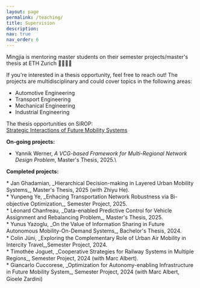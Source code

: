 ```yaml
---
layout: page
permalink: /teaching/
title: Supervision
description: 
nav: true
nav_order: 6
---
```


Mingjia is mentoring master students on their semester projects/master's thesis at ETH Zurich :woman_student::man_student:

If you're interested in a thesis opportunity, feel free to reach out! The projects are multidisciplinary and could cover topics in the following areas:
* Automotive Engineering
* Transport Engineering
* Mechanical Engineering
* Industrial Engineering

The thesis opportunities on SiROP: \
[Strategic Interactions of Future Mobility Systems](https://sirop.org/app/c62b4682-d2f1-460b-969c-6b739c36e6ea?_s=TwYdU2RY4vlQor-1&_k=TWKCQtaf6fBs5Xu6&4)


 **On-going projects:**
* Yannik Werner, _A VCG-based Framework for Multi-Regional Network Design Problem_, Master's Thesis, 2025.\
<!-- 
<small> Keywords: Vickery-Clarke-Groves (VCG) mechanism, Hierarchical multi-agent system,  Investment allocation.</small>
 -->

**Completed projects:**
<div style="line-height: 1.3;">
* Jan Ghadamian, _Hierarchical Decision-making in Layered Urban Mobility Systems_, Master's Thesis, 2025 (with Zhiyu He).<br>
<!-- 
<small> Keywords: Multi-leader multi-follower stackelberg game, Model-free optimization.</small>
-->
* Yunpeng Ye, _Enhacing Transportation Network Robustness via Bi-objective Optimization_,   Semester Project, 2025.<br>
<!-- 
<small> 
Keywords: Graph theory, Network robustness, Optimization.
</small>
-->
* Léonard Chanfreau, _Data-enabled Predictive Control for Vehicle Assignment and Rebalancing Problem_, Master's Thesis, 2025.<br>
<!-- 
<small> 
Keywords: Data-driven MPC,  Mobility-on-Demand.
</small>
-->
* Yunus Yazoglu, _On the Value of Information Sharing in Future Autonomous Mobility-On-Demand Systems_, Bachelor's Thesis, 2024.<br>
<!-- 
<small> 
Keywords: Information Sharing, Vehicle rebalancing, Multi-agent environment.
</small>
-->
* Colin Jüni, _Exploring the Complementary Role of Urban Air Mobility in Intercity Travel_,Semester Project, 2024.<br>
<!-- 
<small> 
Keywords: Model predictive control, Urban air mobility, Transportation disruption.
</small>
-->
* Timothée Joguet, _Cooperative Strategies for Railway Systems in Multiple Regions_, Semester Project, 2024 (with Marc Albert).<br>
<!-- 
<small>
Keywords: Game theory, Network design problem.
</small>
-->
* Giancarlo Cuccorese, _Optimization for Autonomy-enabling Infrastructure in Future Mobility System_, Semester Project, 2024  (with Marc Albert, Gioele Zardini)<br>
<!-- 
<small>
 Co-supervisor: Marc Albert, Gioele Zardini\
 Title: Optimization for Autonomy-enabling Infrastructure in Future Mobility System\
 Keywords: Network flow optimization, Autonomy-enabling infrastrcutre allocation.
</small>
-->
</div>